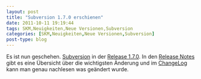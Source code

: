 ```yaml
---
layout: post
title: "Subversion 1.7.0 erschienen"
date: 2011-10-11 19:19:44
tags: SKM,Neuigkeiten,Neue Versionen,Subversion
categories: [SKM,Neuigkeiten,Neue Versionen,Subversion]
post-type: blog
---
```

Es ist nun geschehen. <a href="http://subversion.apache.org">Subversion</a> in der <a href="http://svn.haxx.se/dev/archive-2011-10/0152.shtml">Release 1.7.0</a>. In den <a href="http://subversion.apache.org/docs/release-notes/1.7.html">Release Notes</a> gibt es eine Übersicht über die wichtigsten Änderung und im <a href="http://svn.apache.org/repos/asf/subversion/tags/1.7.0/CHANGES">ChangeLog</a> kann man genau nachlesen was geändert wurde.
